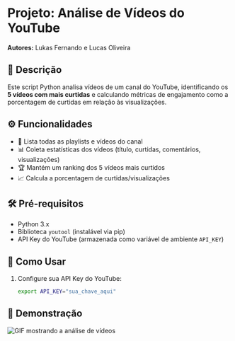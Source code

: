 # Projeto: Análise de Vídeos do YouTube  

**Autores:** Lukas Fernando e Lucas Oliveira  

## 📝 Descrição  
Este script Python analisa vídeos de um canal do YouTube, identificando os **5 vídeos com mais curtidas** e calculando métricas de engajamento como a porcentagem de curtidas em relação às visualizações.  

## ⚙️ Funcionalidades 
- 📂 Lista todas as playlists e vídeos do canal  
- 📊 Coleta estatísticas dos vídeos (título, curtidas, comentários, visualizações)  
- 🏆 Mantém um ranking dos 5 vídeos mais curtidos  
- 📈 Calcula a porcentagem de curtidas/visualizações  

## 🛠️ Pré-requisitos  
- Python 3.x  
- Biblioteca `youtool` (instalável via pip)  
- API Key do YouTube (armazenada como variável de ambiente `API_KEY`)  

## 🚀 Como Usar  
1. Configure sua API Key do YouTube:  
   ```bash
   export API_KEY="sua_chave_aqui"

## 🎥 Demonstração  
![GIF mostrando a análise de vídeos](https://github.com/LucasOliveira321/python-youtool/blob/main/video.gif)